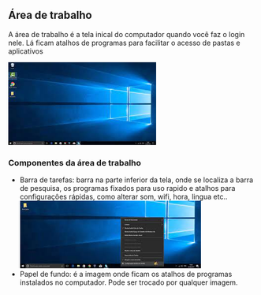 <div>
    <h2 >Área de trabalho</h2>
    <p>A área de trabalho é a tela inical do computador quando você faz o login nele. Lá ficam atalhos de programas para facilitar o acesso de pastas e aplicativos</p>
    <img src="assets/img\AreaDeTrabalho.jpg"/>
    <h3>Componentes da área de trabalho</h3>
    <ul>
        <li>Barra de tarefas: barra na parte inferior da tela, onde se localiza a barra de pesquisa, os programas fixados para uso rapido e atalhos para configuraçôes rápidas, como alterar som, wifi, hora, lingua etc..
        <img src="assets/img\barraDeTarefas.jpg"/>
        <li>Papel de fundo: é a imagem onde ficam os atalhos de programas instalados no computador. Pode ser trocado por qualquer imagem.
    </ul>
    

</div>